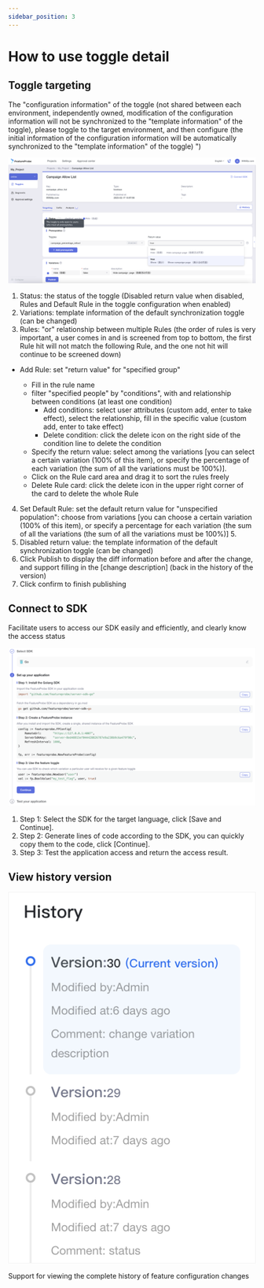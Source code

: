 ```yaml
---
sidebar_position: 3
---
```


# How to use toggle detail

## Toggle targeting
The "configuration information" of the toggle (not shared between each environment, independently owned, modification of the configuration information will not be synchronized to the "template information" of the toggle), please toggle to the target environment, and then configure (the initial information of the configuration information will be automatically synchronized to the "template information" of the toggle) ")

![toggle targeting screenshot](/toggle_targeting_en.png)

1. Status: the status of the toggle (Disabled return value when disabled, Rules and Default Rule in the toggle configuration when enabled)
2. Variations: template information of the default synchronization toggle (can be changed)
3. Rules: "or" relationship between multiple Rules (the order of rules is very important, a user comes in and is screened from top to bottom, the first Rule hit will not match the following Rule, and the one not hit will continue to be screened down)

  - Add Rule: set "return value" for "specified group"
 
    + Fill in the rule name
    + filter "specified people" by "conditions", with and relationship between conditions (at least one condition)
      * Add conditions: select user attributes (custom add, enter to take effect), select the relationship, fill in the specific value (custom add, enter to take effect)
      * Delete condition: click the delete icon on the right side of the condition line to delete the condition
    + Specify the return value: select among the variations [you can select a certain variation (100% of this item), or specify the percentage of each variation (the sum of all the variations must be 100%)].
    + Click on the Rule card area and drag it to sort the rules freely
    + Delete Rule card: click the delete icon in the upper right corner of the card to delete the whole Rule

4. Set Default Rule: set the default return value for "unspecified population": choose from variations [you can choose a certain variation (100% of this item), or specify a percentage for each variation (the sum of all the variations (the sum of all the variations must be 100%)] 5.
5. Disabled return value: the template information of the default synchronization toggle (can be changed)
6. Click Publish to display the diff information before and after the change, and support filling in the [change description] (back in the history of the version)
7. Click confirm to finish publishing

## Connect to SDK
Facilitate users to access our SDK easily and efficiently, and clearly know the access status

![sdk screenshot](/sdk_en.png)

1. Step 1: Select the SDK for the target language, click [Save and Continue].
2. Step 2: Generate lines of code according to the SDK, you can quickly copy them to the code, click [Continue].
3. Step 3: Test the application access and return the access result.

## View history version

![history screenshot](/history_en.png)

Support for viewing the complete history of feature configuration changes